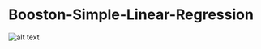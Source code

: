 # Booston-Simple-Linear-Regression

      
![alt text](https://raw.githubusercontent.com/ViolaTarek/Booston-Simple-Linear-Regression/screenShots/Crim.jpg)
